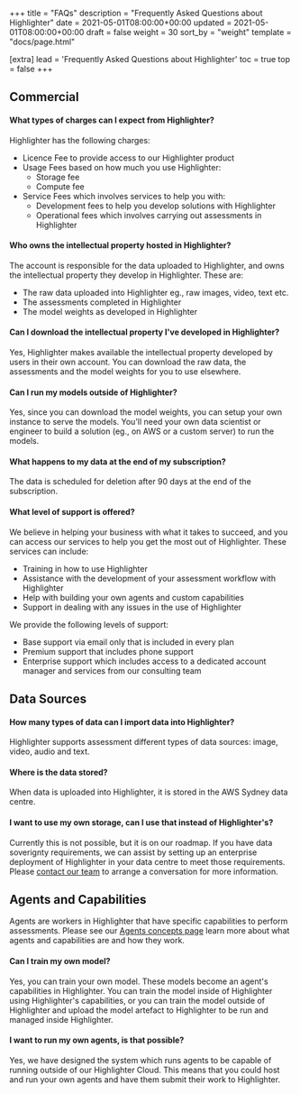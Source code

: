+++
title = "FAQs"
description = "Frequently Asked Questions about Highlighter"
date = 2021-05-01T08:00:00+00:00
updated = 2021-05-01T08:00:00+00:00
draft = false
weight = 30
sort_by = "weight"
template = "docs/page.html"

[extra]
lead = 'Frequently Asked Questions about Highlighter'
toc = true
top = false
+++

## Commercial

#### What types of charges can I expect from Highlighter?

Highlighter has the following charges:

* Licence Fee to provide access to our Highlighter product
* Usage Fees based on how much you use Highlighter:
  * Storage fee
  * Compute fee
* Service Fees which involves services to help you with:
  * Development fees to help you develop solutions with Highlighter
  * Operational fees which involves carrying out assessments in Highlighter

#### Who owns the intellectual property hosted in Highlighter?

The account is responsible for the data uploaded to Highlighter, and owns the intellectual property they develop in Highlighter. These are:
  * The raw data uploaded into Highlighter eg., raw images, video, text etc.
  * The assessments completed in Highlighter
  * The model weights as developed in Highlighter

#### Can I download the intellectual property I've developed in Highlighter?

Yes, Highlighter makes available the intellectual property developed by users in their own account. You can download the raw data, the assessments and the model weights for you to use elsewhere.

#### Can I run my models outside of Highlighter?

Yes, since you can download the model weights, you can setup your own instance to serve the models. You'll need your own data scientist or engineer to build a solution (eg., on AWS or a custom server) to run the models.

#### What happens to my data at the end of my subscription?

The data is scheduled for deletion after 90 days at the end of the subscription.

#### What level of support is offered?

We believe in helping your business with what it takes to succeed, and you can access our services to help you get the most out of Highlighter. These services can include:
* Training in how to use Highlighter
* Assistance with the development of your assessment workflow with Highlighter
* Help with building your own agents and custom capabilities
* Support in dealing with any issues in the use of Highlighter

We provide the following levels of support:

* Base support via email only that is included in every plan
* Premium support that includes phone support
* Enterprise support which includes access to a dedicated account manager and services from our consulting team

## Data Sources

#### How many types of data can I import data into Highlighter?

Highlighter supports assessment different types of data sources: image, video, audio and text.

#### Where is the data stored?

When data is uploaded into Highlighter, it is stored in the AWS Sydney data centre.

#### I want to use my own storage, can I use that instead of Highlighter's?

Currently this is not possible, but it is on our roadmap. If you have data soverignty requirements, we can assist by setting up an enterprise deployment of Highlighter in your data centre to meet those requirements. Please [contact our team](mailto:support@highlighter.ai) to arrange a conversation for more information.

## Agents and Capabilities

Agents are workers in Highlighter that have specific capabilities to perform assessments. Please see our [Agents concepts page](../concepts/agents/) learn more about what agents and capabilities are and how they work.

#### Can I train my own model?

Yes, you can train your own model. These models become an agent's capabilities in Highlighter. You can train the model inside of Highlighter using Highlighter's capabilities, or you can train the model outside of Highlighter and upload the model artefact to Highlighter to be run and managed inside Highlighter.

#### I want to run my own agents, is that possible?

Yes, we have designed the system which runs agents to be capable of running outside of our Highlighter Cloud. This means that you could host and run your own agents and have them submit their work to Highlighter.
